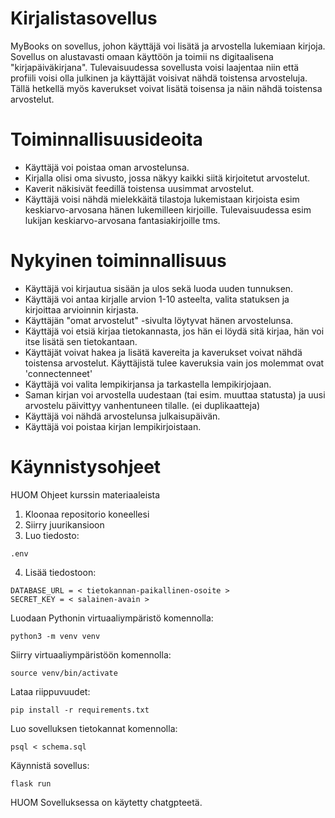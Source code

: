 
# Kirjalistasovellus

MyBooks on sovellus, johon käyttäjä voi lisätä ja arvostella lukemiaan kirjoja. Sovellus on alustavasti omaan käyttöön ja toimii ns digitaalisena "kirjapäiväkirjana". Tulevaisuudessa sovellusta voisi laajentaa niin että profiili voisi olla julkinen ja käyttäjät voisivat nähdä toistensa arvosteluja. Tällä hetkellä myös kaverukset voivat lisätä toisensa ja näin nähdä toistensa arvostelut.

# Toiminnallisuusideoita

- Käyttäjä voi poistaa oman arvostelunsa.
- Kirjalla olisi oma sivusto, jossa näkyy kaikki siitä kirjoitetut arvostelut.
- Kaverit näkisivät feedillä toistensa uusimmat arvostelut.
- Käyttäjä voisi nähdä mielekkäitä tilastoja lukemistaan kirjoista esim keskiarvo-arvosana hänen lukemilleen kirjoille. Tulevaisuudessa esim lukijan keskiarvo-arvosana fantasiakirjoille tms. 


# Nykyinen toiminnallisuus

- Käyttäjä voi kirjautua sisään ja ulos sekä luoda uuden tunnuksen.
- Käyttäjä voi antaa kirjalle arvion 1-10 asteelta, valita statuksen ja kirjoittaa arvioinnin kirjasta.
- Käyttäjän "omat arvostelut" -sivulta löytyvat hänen arvostelunsa.
- Käyttäjä voi etsiä kirjaa tietokannasta, jos hän ei löydä sitä kirjaa, hän voi itse lisätä sen tietokantaan.
- Käyttäjät voivat hakea ja lisätä kavereita ja kaverukset voivat nähdä toistensa arvostelut. Käyttäjistä tulee kaveruksia vain jos molemmat ovat 'connectenneet'
- Käyttäjä voi valita lempikirjansa ja tarkastella lempikirjojaan.
- Saman kirjan voi arvostella uudestaan (tai esim. muuttaa statusta) ja uusi arvostelu päivittyy vanhentuneen tilalle. (ei duplikaatteja)
- Käyttäjä voi nähdä arvostelunsa julkaisupäivän. 
- Käyttäjä voi poistaa kirjan lempikirjoistaan.

# Käynnistysohjeet

HUOM Ohjeet kurssin materiaaleista

1. Kloonaa repositorio koneellesi
2. Siirry juurikansioon
3. Luo tiedosto: 
```
.env
```
4. Lisää tiedostoon:
```
DATABASE_URL = < tietokannan-paikallinen-osoite >
SECRET_KEY = < salainen-avain >
```
Luodaan Pythonin virtuaaliympäristö komennolla:
```
python3 -m venv venv
```

Siirry virtuaaliympäristöön komennolla:
```
source venv/bin/activate
```

Lataa riippuvuudet:
```
pip install -r requirements.txt
```
Luo sovelluksen tietokannat komennolla:
```
psql < schema.sql
```
Käynnistä sovellus:
```
flask run
```


HUOM Sovelluksessa on käytetty chatgpteetä. 